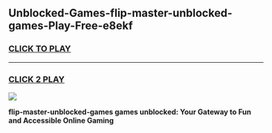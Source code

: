 
## Unblocked-Games-flip-master-unblocked-games-Play-Free-e8ekf
<h3>
<a href="https://premium76.site?title=flip-master-unblocked-games&ref=23A">CLICK TO PLAY</a></h3>
<hr>

<h3>
<a href="https://premium76.site?title=flip-master-unblocked-games&ref=23A">CLICK 2 PLAY</a>
  
</h3>

<a href="https://premium76.site?title=flip-master-unblocked-games&ref=23A"><img src="https://clearcache.store/games.png"></a>


**flip-master-unblocked-games games unblocked: Your Gateway to Fun and Accessible Online Gaming**
